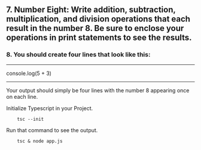 ## 7. Number Eight: Write addition, subtraction, multiplication, and division operations that each result in the number 8. Be sure to enclose your operations in print statements to see the results. 

### 8. You should create four lines that look like this:

_____________________________________________

console.log(5 + 3)

_____________________________________________

Your output should simply be four lines with the number 8 appearing once on each line.

Initialize Typescript in your Project.

        tsc --init

Run that command to see the output.

        tsc & node app.js
